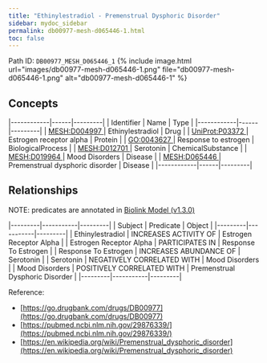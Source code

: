 ```yaml
---
title: "Ethinylestradiol - Premenstrual Dysphoric Disorder"
sidebar: mydoc_sidebar
permalink: db00977-mesh-d065446-1.html
toc: false 
---
```



Path ID: `DB00977_MESH_D065446_1`
{% include image.html url="images/db00977-mesh-d065446-1.png" file="db00977-mesh-d065446-1.png" alt="db00977-mesh-d065446-1" %}

## Concepts

|------------|------|---------|
| Identifier | Name | Type    |
|------------|------|---------|
| <a href="https://identifiers.org/MESH:D004997">MESH:D004997 </a> | Ethinylestradiol | Drug |
| <a href="https://identifiers.org/UniProt:P03372">UniProt:P03372 </a> | Estrogen receptor alpha | Protein |
| <a href="https://identifiers.org/GO:0043627">GO:0043627 </a> | Response to estrogen | BiologicalProcess |
| <a href="https://identifiers.org/MESH:D012701">MESH:D012701 </a> | Serotonin | ChemicalSubstance |
| <a href="https://identifiers.org/MESH:D019964">MESH:D019964 </a> | Mood Disorders | Disease |
| <a href="https://identifiers.org/MESH:D065446">MESH:D065446 </a> | Premenstrual dysphoric disorder | Disease |
|------------|------|---------|

## Relationships


NOTE: predicates are annotated in <a href="https://github.com/biolink/biolink-model/releases/tag/v1.3.0">Biolink Model (v1.3.0)</a>

|---------|-----------|---------|
| Subject | Predicate | Object  |
|---------|-----------|---------|
| Ethinylestradiol | INCREASES ACTIVITY OF | Estrogen Receptor Alpha |
| Estrogen Receptor Alpha | PARTICIPATES IN | Response To Estrogen |
| Response To Estrogen | INCREASES ABUNDANCE OF | Serotonin |
| Serotonin | NEGATIVELY CORRELATED WITH | Mood Disorders |
| Mood Disorders | POSITIVELY CORRELATED WITH | Premenstrual Dysphoric Disorder |
|---------|-----------|---------|

Reference: 
  - [https://go.drugbank.com/drugs/DB00977](https://go.drugbank.com/drugs/DB00977)
  - [https://pubmed.ncbi.nlm.nih.gov/29876339/](https://pubmed.ncbi.nlm.nih.gov/29876339/)
  - [https://en.wikipedia.org/wiki/Premenstrual_dysphoric_disorder](https://en.wikipedia.org/wiki/Premenstrual_dysphoric_disorder)
